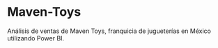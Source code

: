 # Maven-Toys
Análisis de ventas de Maven Toys, franquicia de jugueterías en México utilizando Power BI.
